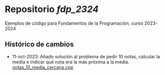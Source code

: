 # Repositorio *fdp_2324*
Ejemplos de código para Fundamentos de la Programación, curso 2023-2024

## Histórico de cambios

* 11-oct-2023: Añado solución al problema de pedir 10 notas, calcular la media e indicar qué nota era la más próxima a la media. [notas_10_media_cercana.cpp](https://raw.githubusercontent.com/Clases-de-Victor-Rivas/fdp_2324/main/notas_10_media_cercana.cpp)
